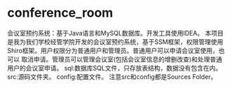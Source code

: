 # conference_room
会议室预约系统：基于Java语言和MySQL数据库。开发工具使用IDEA。
本项目是我为我们学校经管学院开发的会议室预约系统，基于SSM框架，权限管理使用Shiro框架。用户权限分为普通用户和管理员。普通用户可以申请会议室使用，也可以
取消申请。管理员可以管理会议室(包括会议室信息的增删改查)和处理普通用户的会议室申请。
sql:数据库SQL文件，只存放表结构，数据没有包含在内。
src:源码文件夹。
config:配置文件。
注意src和config都是Sources Folder。
